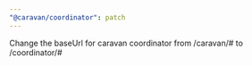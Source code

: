 ```yaml
---
"@caravan/coordinator": patch
---
```


Change the baseUrl for caravan coordinator from /caravan/# to /coordinator/#
